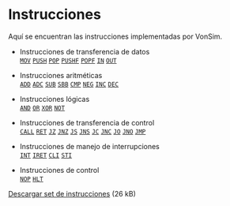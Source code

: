 # Instrucciones

Aquí se encuentran las instrucciones implementadas por VonSim.

- Instrucciones de transferencia de datos  
  [`MOV`](./transferencia-de-datos#mov) [`PUSH`](./transferencia-de-datos#push) [`POP`](./transferencia-de-datos#pop) [`PUSHF`](./transferencia-de-datos#pushf) [`POPF`](./transferencia-de-datos#popf) [`IN`](./transferencia-de-datos#in) [`OUT`](./transferencia-de-datos#out)

- Instrucciones aritméticas  
  [`ADD`](./aritmeticas#add) [`ADC`](./aritmeticas#adc) [`SUB`](./aritmeticas#sub) [`SBB`](./aritmeticas#sbb) [`CMP`](./aritmeticas#cmp) [`NEG`](./aritmeticas#neg) [`INC`](./aritmeticas#inc) [`DEC`](./aritmeticas#dec)
- Instrucciones lógicas  
  [`AND`](./logicas#and) [`OR`](./logicas#or) [`XOR`](./logicas#xor) [`NOT`](./logicas#not)
- Instrucciones de transferencia de control  
  [`CALL`](./transferencia-de-control#call) [`RET`](./transferencia-de-control#ret) [`JZ`](./transferencia-de-control#jz) [`JNZ`](./transferencia-de-control#jnz) [`JS`](./transferencia-de-control#js) [`JNS`](./transferencia-de-control#jns) [`JC`](./transferencia-de-control#jc) [`JNC`](./transferencia-de-control#jnc) [`JO`](./transferencia-de-control#jo) [`JNO`](./transferencia-de-control#jno) [`JMP`](./transferencia-de-control#jmp)
- Instrucciones de manejo de interrupciones  
  [`INT`](./manejo-de-interrupciones#int) [`IRET`](./manejo-de-interrupciones#iret) [`CLI`](./manejo-de-interrupciones#cli) [`STI`](./manejo-de-interrupciones#sti)
- Instrucciones de control  
  [`NOP`](./control#nop) [`HLT`](./control#hlt)

[Descargar set de instrucciones](/set-instr-MSX88.PDF) (26 kB)
